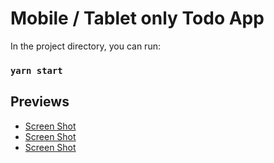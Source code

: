 # Mobile / Tablet only Todo App

In the project directory, you can run:

### `yarn start`


## Previews
* [Screen Shot](docs/screenShot1.png)
* [Screen Shot](docs/screenShot2.png)
* [Screen Shot](docs/screenShot3.png)